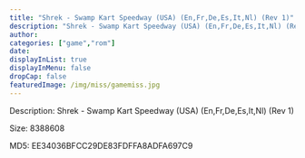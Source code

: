 ```yaml
---
title: "Shrek - Swamp Kart Speedway (USA) (En,Fr,De,Es,It,Nl) (Rev 1)"
description: "Shrek - Swamp Kart Speedway (USA) (En,Fr,De,Es,It,Nl) (Rev 1)"
author: 
categories: ["game","rom"]
date: 
displayInList: true
displayInMenu: false
dropCap: false
featuredImage: /img/miss/gamemiss.jpg
---
```


Description: Shrek - Swamp Kart Speedway (USA) (En,Fr,De,Es,It,Nl) (Rev 1)

Size: 8388608

MD5: EE34036BFCC29DE83FDFFA8ADFA697C9

